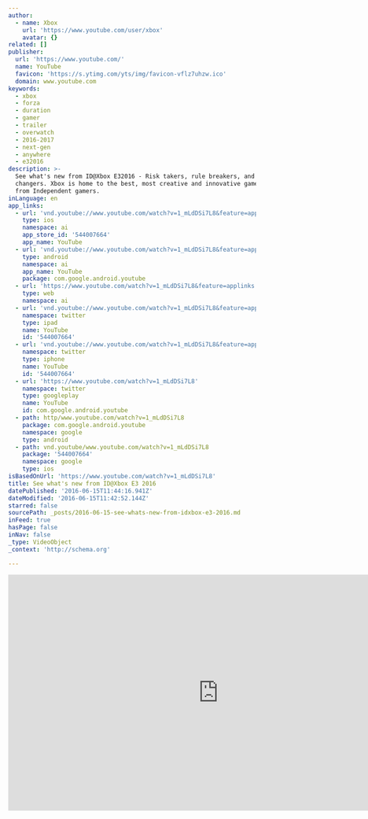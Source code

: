 ```yaml
---
author:
  - name: Xbox
    url: 'https://www.youtube.com/user/xbox'
    avatar: {}
related: []
publisher:
  url: 'https://www.youtube.com/'
  name: YouTube
  favicon: 'https://s.ytimg.com/yts/img/favicon-vflz7uhzw.ico'
  domain: www.youtube.com
keywords:
  - xbox
  - forza
  - duration
  - gamer
  - trailer
  - overwatch
  - 2016-2017
  - next-gen
  - anywhere
  - e32016
description: >-
  See what's new from ID@Xbox E32016 - Risk takers, rule breakers, and game
  changers. Xbox is home to the best, most creative and innovative games coming
  from Independent gamers.
inLanguage: en
app_links:
  - url: 'vnd.youtube://www.youtube.com/watch?v=1_mLdDSi7L8&feature=applinks'
    type: ios
    namespace: ai
    app_store_id: '544007664'
    app_name: YouTube
  - url: 'vnd.youtube://www.youtube.com/watch?v=1_mLdDSi7L8&feature=applinks'
    type: android
    namespace: ai
    app_name: YouTube
    package: com.google.android.youtube
  - url: 'https://www.youtube.com/watch?v=1_mLdDSi7L8&feature=applinks'
    type: web
    namespace: ai
  - url: 'vnd.youtube://www.youtube.com/watch?v=1_mLdDSi7L8&feature=applinks'
    namespace: twitter
    type: ipad
    name: YouTube
    id: '544007664'
  - url: 'vnd.youtube://www.youtube.com/watch?v=1_mLdDSi7L8&feature=applinks'
    namespace: twitter
    type: iphone
    name: YouTube
    id: '544007664'
  - url: 'https://www.youtube.com/watch?v=1_mLdDSi7L8'
    namespace: twitter
    type: googleplay
    name: YouTube
    id: com.google.android.youtube
  - path: http/www.youtube.com/watch?v=1_mLdDSi7L8
    package: com.google.android.youtube
    namespace: google
    type: android
  - path: vnd.youtube/www.youtube.com/watch?v=1_mLdDSi7L8
    package: '544007664'
    namespace: google
    type: ios
isBasedOnUrl: 'https://www.youtube.com/watch?v=1_mLdDSi7L8'
title: See what's new from ID@Xbox E3 2016
datePublished: '2016-06-15T11:44:16.941Z'
dateModified: '2016-06-15T11:42:52.144Z'
starred: false
sourcePath: _posts/2016-06-15-see-whats-new-from-idxbox-e3-2016.md
inFeed: true
hasPage: false
inNav: false
_type: VideoObject
_context: 'http://schema.org'

---
```

<iframe src="https://cdn.embedly.com/widgets/media.html?src=https%3A%2F%2Fwww.youtube.com%2Fembed%2F1_mLdDSi7L8%3Ffeature%3Doembed&amp;url=http%3A%2F%2Fwww.youtube.com%2Fwatch%3Fv%3D1_mLdDSi7L8&amp;image=https%3A%2F%2Fi.ytimg.com%2Fvi%2F1_mLdDSi7L8%2Fhqdefault.jpg&amp;key=b7d04c9b404c499eba89ee7072e1c4f7&amp;type=text%2Fhtml&amp;schema=youtube" width="854" height="480" scrolling="no" frameborder="0" allowfullscreen="" style=""></iframe>